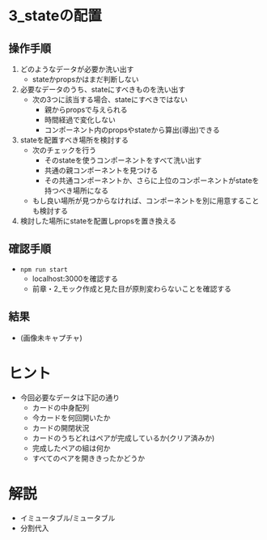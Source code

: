 # 3_stateの配置
## 操作手順
1. どのようなデータが必要か洗い出す
    - stateかpropsかはまだ判断しない
2. 必要なデータのうち、stateにすべきものを洗い出す
    - 次の3つに該当する場合、stateにすべきではない
        - 親からpropsで与えられる
        - 時間経過で変化しない
        - コンポーネント内のpropsやstateから算出(導出)できる
3. stateを配置すべき場所を検討する
    - 次のチェックを行う
        - そのstateを使うコンポーネントをすべて洗い出す
        - 共通の親コンポーネントを見つける
        - その共通コンポーネントか、さらに上位のコンポーネントがstateを持つべき場所になる
    - もし良い場所が見つからなければ、コンポーネントを別に用意することも検討する
4. 検討した場所にstateを配置しpropsを置き換える

## 確認手順
- `npm run start`
    - localhost:3000を確認する
    - 前章・2_モック作成と見た目が原則変わらないことを確認する

## 結果
- (画像未キャプチャ)

# ヒント
- 今回必要なデータは下記の通り
    - カードの中身配列
    - 今カードを何回開いたか
    - カードの開閉状況
    - カードのうちどれはペアが完成しているか(クリア済みか)
    - 完成したペアの組は何か
    - すべてのペアを開ききったかどうか

# 解説
- イミュータブル/ミュータブル
- 分割代入
